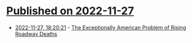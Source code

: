 # [Published on 2022-11-27](index.md)

* [2022-11-27, 18:20:21](https://news.ycombinator.com/item?id=33765179) - [The Exceptionally American Problem of Rising Roadway Deaths](https://www.nytimes.com/2022/11/27/upshot/road-deaths-pedestrians-cyclists.html)
